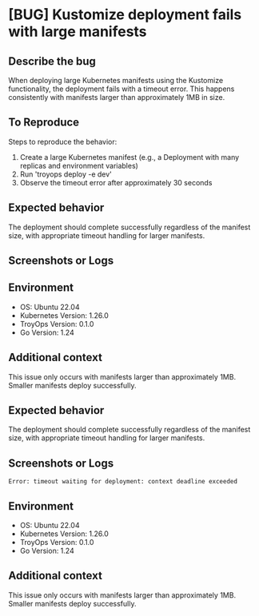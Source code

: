 # [BUG] Kustomize deployment fails with large manifests

## Describe the bug
When deploying large Kubernetes manifests using the Kustomize functionality, the deployment fails with a timeout error. This happens consistently with manifests larger than approximately 1MB in size.

## To Reproduce
Steps to reproduce the behavior:
1. Create a large Kubernetes manifest (e.g., a Deployment with many replicas and environment variables)
2. Run 'troyops deploy -e dev'
3. Observe the timeout error after approximately 30 seconds

## Expected behavior
The deployment should complete successfully regardless of the manifest size, with appropriate timeout handling for larger manifests.

## Screenshots or Logs


## Environment
 - OS: Ubuntu 22.04
 - Kubernetes Version: 1.26.0
 - TroyOps Version: 0.1.0
 - Go Version: 1.24

## Additional context
This issue only occurs with manifests larger than approximately 1MB. Smaller manifests deploy successfully.

## Expected behavior
The deployment should complete successfully regardless of the manifest size, with appropriate timeout handling for larger manifests.

## Screenshots or Logs
```
Error: timeout waiting for deployment: context deadline exceeded
```

## Environment
 - OS: Ubuntu 22.04
 - Kubernetes Version: 1.26.0
 - TroyOps Version: 0.1.0
 - Go Version: 1.24

## Additional context
This issue only occurs with manifests larger than approximately 1MB. Smaller manifests deploy successfully.
